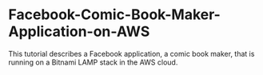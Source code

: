 # Facebook-Comic-Book-Maker-Application-on-AWS
This tutorial describes a Facebook application, a comic book maker, that is running on a Bitnami LAMP stack in the AWS cloud.
